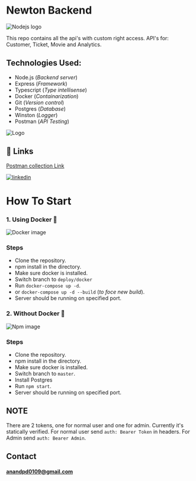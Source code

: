 

# Newton Backend
![Nodejs logo](https://plugins.jetbrains.com/files/6098/351655/icon/pluginIcon.svg)

This repo contains all the api's with custom right access.
API's for: Customer, Ticket, Movie and Analytics.

## Technologies Used:
- Node.js (*Backend server*)
- Express (*Framework*)
- Typescript (*Type intellisense*)
- Docker (*Containarization*)
- Git (*Version control*)
- Postgres (*Database*)
- Winston (*Logger*)
- Postman (*API Testing*)






![Logo](https://newtonclassroom.com/wp-content/uploads/2022/07/Logo-Light@3x.png)

## 🔗 Links

[Postman collection Link](https://api.postman.com/collections/18253477-5bf2d0d6-2c89-4bf3-88ca-36454ee4eb7f?access_key=PMAT-01H3SPDJCVFRWC473T0JYG2WPF)

[![linkedin](https://img.shields.io/badge/linkedin-0A66C2?style=for-the-badge&logo=linkedin&logoColor=white)](https://www.linkedin.com/in/ananddpd)

# How To Start

### 1. Using Docker 🐳
![Docker image](https://www.docker.com/wp-content/uploads/2022/03/vertical-logo-monochromatic.png)

### Steps
- Clone the repository.
- npm install in the directory.
- Make sure docker is installed.
- Switch branch to ```deploy/docker```
- Run ```docker-compose up -d```.
- or ```docker-compose up -d --build``` (*to foce new build*).
- Server should be running on specified port.

### 2. Without Docker 🔧
![Npm image](https://www.liblogo.com/img-logo/max/np8797nb9e-npm-logo-npm-logo-png-transparent-amp-svg-vector-freebie-supply.png)
### Steps
- Clone the repository.
- npm install in the directory.
- Make sure docker is installed.
- Switch branch to ```master```.
- Install Postgres
- Run ```npm start```.
- Server should be running on specified port.

## NOTE
There are 2 tokens, one for normal user and one for admin.
Currently it's statically verified.
For normal user send ```auth: Bearer Token``` in headers. For Admin send ```auth: Bearer Admin```.







## Contact
#### anandpd0109@gmail.com
